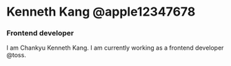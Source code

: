 # Kenneth Kang @apple12347678

### Frontend developer

I am Chankyu Kenneth Kang. I am currently working as a frontend developer @toss.

